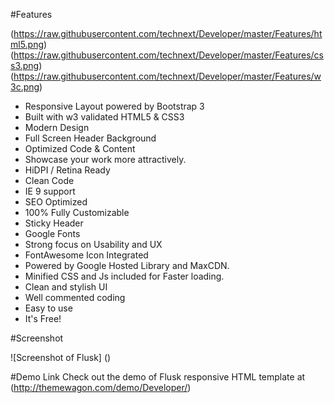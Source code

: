 #Features

(https://raw.githubusercontent.com/technext/Developer/master/Features/html5.png) (https://raw.githubusercontent.com/technext/Developer/master/Features/css3.png) (https://raw.githubusercontent.com/technext/Developer/master/Features/w3c.png)

- Responsive Layout powered by Bootstrap 3
- Built with w3 validated HTML5 & CSS3
- Modern Design
- Full Screen Header Background
- Optimized Code & Content
- Showcase your work more attractively.
- HiDPI / Retina Ready
- Clean Code
- IE 9 support
- SEO Optimized
- 100% Fully Customizable
- Sticky Header
- Google Fonts
- Strong focus on Usability and UX
- FontAwesome Icon Integrated
- Powered by Google Hosted Library and MaxCDN. 
- Minified CSS and Js included for Faster loading. 
- Clean and stylish UI
- Well commented coding
- Easy to use
- It's Free!

#Screenshot


![Screenshot of Flusk]
()

#Demo Link
Check out the demo of Flusk responsive HTML template at (http://themewagon.com/demo/Developer/)





